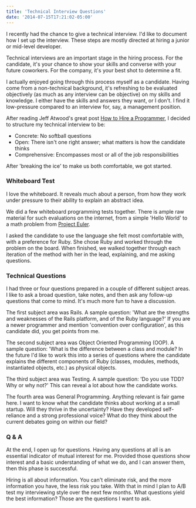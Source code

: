 ```yaml
---
title: 'Technical Interview Questions'
date: '2014-07-15T17:21:02-05:00'
---
```


I recently had the chance to give a technical interview. I'd like to document
how I set up the interview. These steps are mostly directed at hiring a junior
or mid-level developer.

Technical interviews are an important stage in the hiring process. For the
candidate, it's your chance to show your skills and converse with your future
coworkers. For the company, it's your best shot to determine a fit.

I actually enjoyed going through this process myself as a candidate. Having
come from a non-technical background, it's refreshing to be evaluated
objectively (as much as any interview can be objective) on my skills and
knowledge. I either have the skills and answers they want, or I don't. I find
it low-pressure compared to an interview for, say, a management position.

After reading Jeff Atwood's great post <a
href='http://blog.codinghorror.com/how-to-hire-a-programmer/'>How to Hire a
Programmer</a>, I decided to structure my technical interview to be:

* Concrete:  No softball questions
* Open:  There isn't one right answer; what matters is how the candidate thinks
* Comprehensive:  Encompasses most or all of the job responsibilities

After 'breaking the ice' to make us both comfortable, we got started.

### Whiteboard Test

I love the whiteboard. It reveals much about a person, from how they work
under pressure to their ability to explain an abstract idea.

We did a few whiteboard programming tests together. There is ample raw
material for such evaluations on the internet, from a simple 'Hello World' to a
math problem from <a href='http://projecteuler.net'/>Project Euler</a>.

I asked the candidate to use the language she felt most comfortable with, with
a preference for Ruby. She chose Ruby and worked through the problem on the
board. When finished, we walked together through each iteration of the method
with her in the lead, explaining, and me asking questions.

### Technical Questions

I had three or four questions prepared in a couple of different subject areas.
I like to ask a broad question, take notes, and then ask any follow-up
questions that come to mind. It's much more fun to have a discussion.

The first subject area was Rails. A sample question: 'What are the strengths
and weaknesses of the Rails platform, and of the Ruby language?' If you are a
newer programmer and mention 'convention over configuration', as this candidate
did, you get points from me.

The second subject area was Object Oriented Programming (OOP). A sample
question: 'What is the difference between a class and module? In the future I'd
like to work this into a series of questions where the candidate explains the
different components of Ruby (classes, modules, methods, instantiated objects,
etc.) as physical objects.

The third subject area was Testing. A sample question: 'Do you use TDD?  Why or
why not?' This can reveal a lot about how the candidate works.

The fourth area was General Programming. Anything relevant is fair game here.
I want to know what the candidate thinks about working at a small startup.
Will they thrive in the uncertainty?  Have they developed self-reliance and a
strong professional voice?  What do they think about the current debates going
on within our field?

### Q & A

At the end, I open up for questions. Having any questions at all is an
essential indicator of mutual interest for me. Provided those questions show
interest and a basic understanding of what we do, and I can answer them, then
this phase is successful.

Hiring is all about information. You can't eliminate risk, and the more
information you have, the less risk you take. With that in mind I plan to A/B
test my interviewing style over the next few months. What questions yield the
best information?  Those are the questions I want to ask.
